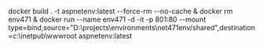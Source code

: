 
docker build . -t aspnetenv:latest --force-rm --no-cache & docker rm env471 & docker run --name env471 -d -it -p 801:80 --mount type=bind,source="D:\projects\environments\net471env/shared",destination=c:\inetpub\wwwroot aspnetenv:latest